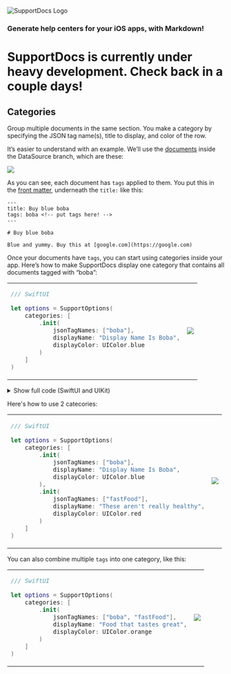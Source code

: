 
![SupportDocs Logo](https://raw.githubusercontent.com/aheze/SupportDocs/main/Assets/SupportDocsSmall.png)

### Generate help centers for your iOS apps, with Markdown!

# SupportDocs is currently under heavy development. Check back in a couple days!


## Categories
Group multiple documents in the same section. You make a category by specifying the JSON tag name(s), title to display, and color of the row.

It’s easier to understand with an example. We’ll use the [documents](https://raw.githubusercontent.com/aheze/SupportDocs/DataSource/_data/supportdocs_datasource.json) inside the DataSource branch, which are these:

![](https://raw.githubusercontent.com/aheze/SupportDocs/main/Assets/Categories/colorCategories.png)

As you can see, each document has `tags` applied to them. You put this in the [front matter](https://jekyllrb.com/docs/front-matter/), underneath the `title:` like this:

```
---
title: Buy blue boba
tags: boba <!-- put tags here! -->
---

# Buy blue boba

Blue and yummy. Buy this at [google.com](https://google.com)
```
Once your documents have `tags`, you can start using categories inside your app. Here’s how to make SupportDocs display one category that contains all documents tagged with “boba”:

<table>
  <tr>
  </tr>
  <tr>
  <td>
    
  ```Swift
  /// SwiftUI
  
  let options = SupportOptions(
      categories: [
          .init(
              jsonTagNames: ["boba"],
              displayName: "Display Name Is Boba",
              displayColor: UIColor.blue
          )
      ]
  )
  ```
  </td>
  <td>
  <img src="https://raw.githubusercontent.com/aheze/SupportDocs/main/Assets/NavigationBar/navigationTitleColor.png">
  </td>
  </tr>
</table>

<details>
  <summary>Show full code (SwiftUI and UIKit)</summary>
<table>

  <tr>
  <td>
    SwiftUI
  </td>
  
  </tr>

  <tr>
  <td>

  ```Swift
  struct SwiftUIExampleView_WithCategories: View {
      let dataSource = URL(string: "https://raw.githubusercontent.com/aheze/SupportDocs/DataSource/_data/supportdocs_datasource.json")!
    
      let options = SupportOptions(
          categories: [
              .init(
                  jsonTagNames: ["boba"],
                  displayName: "Display Name Is Boba",
                  displayColor: UIColor.blue
              )
          ]
      )
    
      @State var supportDocsPresented = false
    
      var body: some View {
          Button("Present SupportDocs from SwiftUI!") { supportDocsPresented = true }
          .sheet(isPresented: $supportDocsPresented, content: {
              SupportDocsView(dataSource: dataSource, options: options)
          })
      }
  }
  ```
  </td>
  </tr>

  <tr>
  <td>
    UIKit
  </td>
  </tr>

  <tr>
  <td>

  ```Swift
  class UIKitExampleController_WithCategories: UIViewController {
    
      /**
       Connect this inside the storyboard.
       
       This is just for demo purposes, so it's not connected yet.
       */
      @IBAction func presentButtonPressed(_ sender: Any) {
        
          let dataSource = URL(string: "https://raw.githubusercontent.com/aheze/SupportDocs/DataSource/_data/supportdocs_datasource.json")!
        
          var options = SupportOptions()
          let bobaCategory = SupportOptions.Category(
              jsonTagNames: ["boba"],
              displayName: "Display Name Is Boba",
              displayColor: UIColor.blue
          )
        
          options.categories = [bobaCategory]
        
          let supportDocsViewController = SupportDocsViewController(dataSource: dataSource, options: options)
          self.present(supportDocsViewController, animated: true, completion: nil)
      }
  }
  ```
  </td>
  </tr>
</table>
</details>

Here's how to use 2 catecories:
<table>
  <tr>
  </tr>
  <tr>
  <td>
    
  ```Swift
  /// SwiftUI
  
  let options = SupportOptions(
      categories: [
          .init(
              jsonTagNames: ["boba"],
              displayName: "Display Name Is Boba",
              displayColor: UIColor.blue
          ),
          .init(
              jsonTagNames: ["fastFood"],
              displayName: "These aren't really healthy",
              displayColor: UIColor.red
          )
      ]
  )
  ```
  </td>
  <td>
  <img src="https://raw.githubusercontent.com/aheze/SupportDocs/main/Assets/NavigationBar/navigationTitleColor.png">
  </td>
  </tr>
</table>

You can also combine multiple `tags` into one category, like this:

<table>
  <tr>
  </tr>
  <tr>
  <td>
    
  ```Swift
  /// SwiftUI
  
  let options = SupportOptions(
      categories: [
          .init(
              jsonTagNames: ["boba", "fastFood"],
              displayName: "Food that tastes great",
              displayColor: UIColor.orange
          )
      ]
  )
  ```
  </td>
  <td>
  <img src="https://raw.githubusercontent.com/aheze/SupportDocs/main/Assets/NavigationBar/navigationTitleColor.png">
  </td>
  </tr>
</table>
